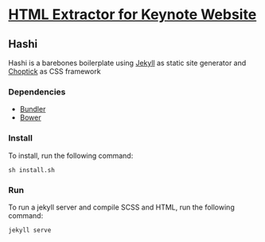 # [HTML Extractor for Keynote Website](http://keynote-extractor.com)

## Hashi

Hashi is a barebones boilerplate using [Jekyll](http://jekyllrb.com/) as static site generator and [Choptick](https://github.com/getchopstick) as CSS framework

### Dependencies

- [Bundler](https://bundler.io/)
- [Bower](http://bower.io/)

### Install

To install, run the following command:

`sh install.sh`

### Run

To run a jekyll server and compile SCSS and HTML, run the following command:

`jekyll serve`
